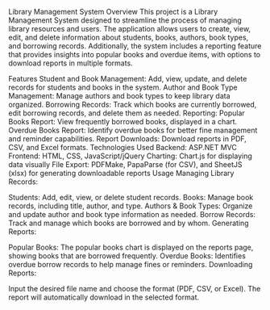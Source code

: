 Library Management System
Overview
This project is a Library Management System designed to streamline the process of managing library resources and users. The application allows users to create, view, edit, and delete information about students, books, authors, book types, and borrowing records. Additionally, the system includes a reporting feature that provides insights into popular books and overdue items, with options to download reports in multiple formats.

Features
Student and Book Management: Add, view, update, and delete records for students and books in the system.
Author and Book Type Management: Manage authors and book types to keep library data organized.
Borrowing Records: Track which books are currently borrowed, edit borrowing records, and delete them as needed.
Reporting:
Popular Books Report: View frequently borrowed books, displayed in a chart.
Overdue Books Report: Identify overdue books for better fine management and reminder capabilities.
Report Downloads: Download reports in PDF, CSV, and Excel formats.
Technologies Used
Backend: ASP.NET MVC
Frontend: HTML, CSS, JavaScript/jQuery
Charting: Chart.js for displaying data visually
File Export: PDFMake, PapaParse (for CSV), and SheetJS (xlsx) for generating downloadable reports
Usage
Managing Library Records:

Students: Add, edit, view, or delete student records.
Books: Manage book records, including title, author, and type.
Authors & Book Types: Organize and update author and book type information as needed.
Borrow Records: Track and manage which books are borrowed and by whom.
Generating Reports:

Popular Books: The popular books chart is displayed on the reports page, showing books that are borrowed frequently.
Overdue Books: Identifies overdue borrow records to help manage fines or reminders.
Downloading Reports:

Input the desired file name and choose the format (PDF, CSV, or Excel).
The report will automatically download in the selected format.
